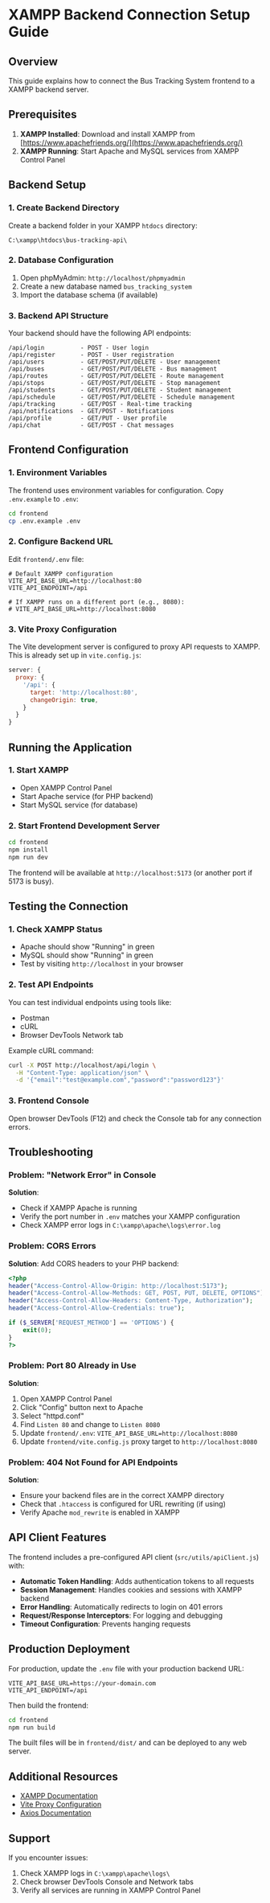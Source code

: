 # XAMPP Backend Connection Setup Guide

## Overview
This guide explains how to connect the Bus Tracking System frontend to a XAMPP backend server.

## Prerequisites
1. **XAMPP Installed**: Download and install XAMPP from [https://www.apachefriends.org/](https://www.apachefriends.org/)
2. **XAMPP Running**: Start Apache and MySQL services from XAMPP Control Panel

## Backend Setup

### 1. Create Backend Directory
Create a backend folder in your XAMPP `htdocs` directory:
```
C:\xampp\htdocs\bus-tracking-api\
```

### 2. Database Configuration
1. Open phpMyAdmin: `http://localhost/phpmyadmin`
2. Create a new database named `bus_tracking_system`
3. Import the database schema (if available)

### 3. Backend API Structure
Your backend should have the following API endpoints:

```
/api/login          - POST - User login
/api/register       - POST - User registration
/api/users          - GET/POST/PUT/DELETE - User management
/api/buses          - GET/POST/PUT/DELETE - Bus management
/api/routes         - GET/POST/PUT/DELETE - Route management
/api/stops          - GET/POST/PUT/DELETE - Stop management
/api/students       - GET/POST/PUT/DELETE - Student management
/api/schedule       - GET/POST/PUT/DELETE - Schedule management
/api/tracking       - GET/POST - Real-time tracking
/api/notifications  - GET/POST - Notifications
/api/profile        - GET/PUT - User profile
/api/chat           - GET/POST - Chat messages
```

## Frontend Configuration

### 1. Environment Variables
The frontend uses environment variables for configuration. Copy `.env.example` to `.env`:

```bash
cd frontend
cp .env.example .env
```

### 2. Configure Backend URL
Edit `frontend/.env` file:

```env
# Default XAMPP configuration
VITE_API_BASE_URL=http://localhost:80
VITE_API_ENDPOINT=/api

# If XAMPP runs on a different port (e.g., 8080):
# VITE_API_BASE_URL=http://localhost:8080
```

### 3. Vite Proxy Configuration
The Vite development server is configured to proxy API requests to XAMPP. This is already set up in `vite.config.js`:

```javascript
server: {
  proxy: {
    '/api': {
      target: 'http://localhost:80',
      changeOrigin: true,
    }
  }
}
```

## Running the Application

### 1. Start XAMPP
- Open XAMPP Control Panel
- Start Apache service (for PHP backend)
- Start MySQL service (for database)

### 2. Start Frontend Development Server
```bash
cd frontend
npm install
npm run dev
```

The frontend will be available at `http://localhost:5173` (or another port if 5173 is busy).

## Testing the Connection

### 1. Check XAMPP Status
- Apache should show "Running" in green
- MySQL should show "Running" in green
- Test by visiting `http://localhost` in your browser

### 2. Test API Endpoints
You can test individual endpoints using tools like:
- Postman
- cURL
- Browser DevTools Network tab

Example cURL command:
```bash
curl -X POST http://localhost/api/login \
  -H "Content-Type: application/json" \
  -d '{"email":"test@example.com","password":"password123"}'
```

### 3. Frontend Console
Open browser DevTools (F12) and check the Console tab for any connection errors.

## Troubleshooting

### Problem: "Network Error" in Console
**Solution**: 
- Check if XAMPP Apache is running
- Verify the port number in `.env` matches your XAMPP configuration
- Check XAMPP error logs in `C:\xampp\apache\logs\error.log`

### Problem: CORS Errors
**Solution**: Add CORS headers to your PHP backend:
```php
<?php
header("Access-Control-Allow-Origin: http://localhost:5173");
header("Access-Control-Allow-Methods: GET, POST, PUT, DELETE, OPTIONS");
header("Access-Control-Allow-Headers: Content-Type, Authorization");
header("Access-Control-Allow-Credentials: true");

if ($_SERVER['REQUEST_METHOD'] == 'OPTIONS') {
    exit(0);
}
?>
```

### Problem: Port 80 Already in Use
**Solution**:
1. Open XAMPP Control Panel
2. Click "Config" button next to Apache
3. Select "httpd.conf"
4. Find `Listen 80` and change to `Listen 8080`
5. Update `frontend/.env`: `VITE_API_BASE_URL=http://localhost:8080`
6. Update `frontend/vite.config.js` proxy target to `http://localhost:8080`

### Problem: 404 Not Found for API Endpoints
**Solution**:
- Ensure your backend files are in the correct XAMPP directory
- Check that `.htaccess` is configured for URL rewriting (if using)
- Verify Apache `mod_rewrite` is enabled in XAMPP

## API Client Features

The frontend includes a pre-configured API client (`src/utils/apiClient.js`) with:

- **Automatic Token Handling**: Adds authentication tokens to all requests
- **Session Management**: Handles cookies and sessions with XAMPP backend
- **Error Handling**: Automatically redirects to login on 401 errors
- **Request/Response Interceptors**: For logging and debugging
- **Timeout Configuration**: Prevents hanging requests

## Production Deployment

For production, update the `.env` file with your production backend URL:

```env
VITE_API_BASE_URL=https://your-domain.com
VITE_API_ENDPOINT=/api
```

Then build the frontend:
```bash
cd frontend
npm run build
```

The built files will be in `frontend/dist/` and can be deployed to any web server.

## Additional Resources

- [XAMPP Documentation](https://www.apachefriends.org/docs/)
- [Vite Proxy Configuration](https://vitejs.dev/config/server-options.html#server-proxy)
- [Axios Documentation](https://axios-http.com/docs/intro)

## Support

If you encounter issues:
1. Check XAMPP logs in `C:\xampp\apache\logs\`
2. Check browser DevTools Console and Network tabs
3. Verify all services are running in XAMPP Control Panel
